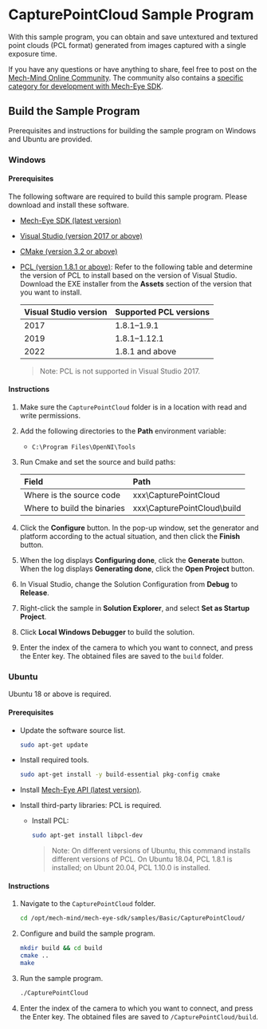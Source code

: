 # CapturePointCloud Sample Program

With this sample program, you can obtain and save untextured and textured point clouds (PCL format) generated from images captured with a single exposure time.

If you have any questions or have anything to share, feel free to post on the [Mech-Mind Online Community](https://community.mech-mind.com/). The community also contains a [specific category for development with Mech-Eye SDK](https://community.mech-mind.com/c/mech-eye-sdk-development/19).

## Build the Sample Program

Prerequisites and instructions for building the sample program on Windows and Ubuntu are provided.

### Windows

#### Prerequisites

The following software are required to build this sample program. Please download and install these software.

* [Mech-Eye SDK (latest version)](https://community.mech-mind.com/c/latest-product-downloads/10)
* [Visual Studio (version 2017 or above)](https://visualstudio.microsoft.com/vs/community/)
* [CMake (version 3.2 or above)](https://cmake.org/download/)
* [PCL (version 1.8.1 or above)](https://github.com/PointCloudLibrary/pcl/releases): Refer to the following table and determine the version of PCL to install based on the version of Visual Studio. Download the EXE installer from the **Assets** section of the version that you want to install. 

   | Visual Studio version       | Supported PCL versions         |
   | :----                       | :----                          |
   | 2017                        | 1.8.1–1.9.1                    |
   | 2019                        | 1.8.1–1.12.1                   |
   | 2022                        | 1.8.1 and above                |

  > Note: PCL is not supported in Visual Studio 2017.

#### Instructions

1. Make sure the `CapturePointCloud` folder is in a location with read and write permissions.
2. Add the following directories to the **Path** environment variable:
   
   * `C:\Program Files\OpenNI\Tools`

3. Run Cmake and set the source and build paths:
   
   | Field                       | Path                        |
   | :----                       | :----                       |
   | Where is the source code    | xxx\CapturePointCloud       |
   | Where to build the binaries | xxx\CapturePointCloud\build |

4. Click the **Configure** button. In the pop-up window, set the generator and platform according to the actual situation, and then click the **Finish** button.
5. When the log displays **Configuring done**, click the **Generate** button. When the log displays **Generating done**, click the **Open Project** button.
6. In Visual Studio, change the Solution Configuration from **Debug** to **Release**.
7. Right-click the sample in **Solution Explorer**, and select **Set as Startup Project**.
8. Click **Local Windows Debugger** to build the solution.
9. Enter the index of the camera to which you want to connect, and press the Enter key. The obtained files are saved to the `build` folder.

### Ubuntu

Ubuntu 18 or above is required.

#### Prerequisites

* Update the software source list.
  
  ```bash
  sudo apt-get update
  ```

* Install required tools.
  
  ```bash
  sudo apt-get install -y build-essential pkg-config cmake
  ```

* Install [Mech-Eye API (latest version)](https://community.mech-mind.com/c/latest-product-downloads/10).
* Install third-party libraries: PCL is required.
  
  
  * Install PCL: 
    
    ```bash
    sudo apt-get install libpcl-dev
    ```

    > Note: On different versions of Ubuntu, this command installs different versions of PCL. On Ubuntu 18.04, PCL 1.8.1 is installed; on Ubunt 20.04, PCL 1.10.0 is installed.

#### Instructions

1. Navigate to the `CapturePointCloud` folder. 
   
   ```bash
   cd /opt/mech-mind/mech-eye-sdk/samples/Basic/CapturePointCloud/
   ```

2. Configure and build the sample program.

   ```bash
   mkdir build && cd build
   cmake ..
   make
   ```

3. Run the sample program.

   ```bash
   ./CapturePointCloud
   ```
   
4. Enter the index of the camera to which you want to connect, and press the Enter key. The obtained files are saved to `/CapturePointCloud/build`.